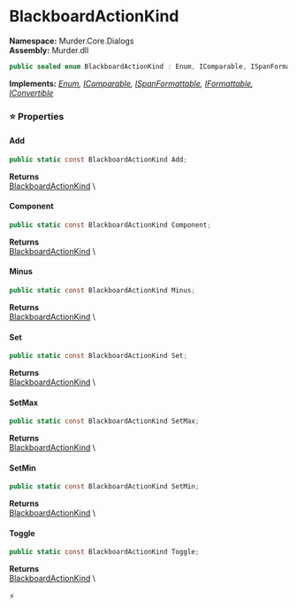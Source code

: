 # BlackboardActionKind

**Namespace:** Murder.Core.Dialogs \
**Assembly:** Murder.dll

```csharp
public sealed enum BlackboardActionKind : Enum, IComparable, ISpanFormattable, IFormattable, IConvertible
```

**Implements:** _[Enum](https://learn.microsoft.com/en-us/dotnet/api/System.Enum?view=net-7.0), [IComparable](https://learn.microsoft.com/en-us/dotnet/api/System.IComparable?view=net-7.0), [ISpanFormattable](https://learn.microsoft.com/en-us/dotnet/api/System.ISpanFormattable?view=net-7.0), [IFormattable](https://learn.microsoft.com/en-us/dotnet/api/System.IFormattable?view=net-7.0), [IConvertible](https://learn.microsoft.com/en-us/dotnet/api/System.IConvertible?view=net-7.0)_

### ⭐ Properties
#### Add
```csharp
public static const BlackboardActionKind Add;
```

**Returns** \
[BlackboardActionKind](../../../Murder/Core/Dialogs/BlackboardActionKind.html) \
#### Component
```csharp
public static const BlackboardActionKind Component;
```

**Returns** \
[BlackboardActionKind](../../../Murder/Core/Dialogs/BlackboardActionKind.html) \
#### Minus
```csharp
public static const BlackboardActionKind Minus;
```

**Returns** \
[BlackboardActionKind](../../../Murder/Core/Dialogs/BlackboardActionKind.html) \
#### Set
```csharp
public static const BlackboardActionKind Set;
```

**Returns** \
[BlackboardActionKind](../../../Murder/Core/Dialogs/BlackboardActionKind.html) \
#### SetMax
```csharp
public static const BlackboardActionKind SetMax;
```

**Returns** \
[BlackboardActionKind](../../../Murder/Core/Dialogs/BlackboardActionKind.html) \
#### SetMin
```csharp
public static const BlackboardActionKind SetMin;
```

**Returns** \
[BlackboardActionKind](../../../Murder/Core/Dialogs/BlackboardActionKind.html) \
#### Toggle
```csharp
public static const BlackboardActionKind Toggle;
```

**Returns** \
[BlackboardActionKind](../../../Murder/Core/Dialogs/BlackboardActionKind.html) \


⚡